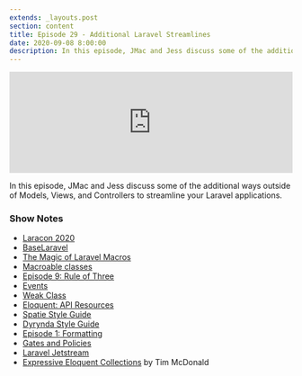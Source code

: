```yaml
---
extends: _layouts.post
section: content
title: Episode 29 - Additional Laravel Streamlines
date: 2020-09-08 8:00:00
description: In this episode, JMac and Jess discuss some of the additional ways to streamline your Laravel applications.
---
```

<iframe src="https://share.transistor.fm/e/6a26f771" width="100%" height="180" frameborder="0" scrolling="no" seamless="true" style="width:100%; height:180px;"></iframe>

In this episode, JMac and Jess discuss some of the additional ways outside of Models, Views, and Controllers to streamline your Laravel applications.

### Show Notes
- [Laracon 2020](https://laracon.net/)
- [BaseLaravel](https://baselaravel.com/)
- [The Magic of Laravel Macros](https://tighten.co/blog/the-magic-of-laravel-macros/)
- [Macroable classes](https://github.com/search?q=Macroable+repo%3Alaravel%2Fframework+path%3Asrc+language%3APHP+language%3APHP&type=Code&ref=advsearch&l=PHP&l=PHP)
- [Episode 9: Rule of Three](https://basecodefieldguide.com/podcast/9-rule-of-three/)
- [Events](https://laravel.com/docs/7.x/events)
- [Weak Class](https://refactoring.guru/smells/lazy-class)
- [Eloquent: API Resources](https://laravel.com/docs/7.x/eloquent-resources)
- [Spatie Style Guide](https://guidelines.spatie.be/code-style/laravel-php)
- [Dyrynda Style Guide](https://style.dyrynda.com.au/)
- [Episode 1: Formatting](https://basecodefieldguide.com/podcast/1-formatting/)
- [Gates and Policies](https://laravel.com/docs/7.x/authorization)
- [Laravel Jetstream](https://github.com/laravel/jetstream)
- [Expressive Eloquent Collections](https://www.youtube.com/watch?v=06--kezKc0Q) by Tim McDonald
